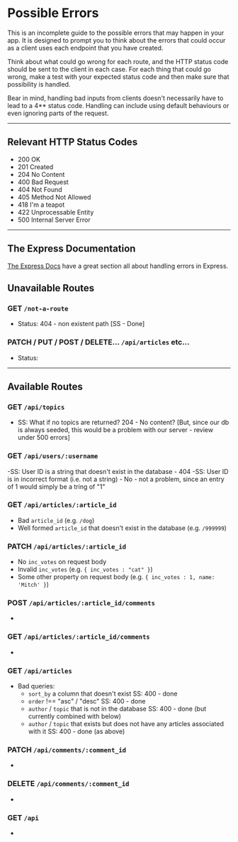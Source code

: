 # Possible Errors

This is an incomplete guide to the possible errors that may happen in your app. It is designed to prompt you to think about the errors that could occur as a client uses each endpoint that you have created.

Think about what could go wrong for each route, and the HTTP status code should be sent to the client in each case.
For each thing that could go wrong, make a test with your expected status code and then make sure that possibility is handled.

Bear in mind, handling bad inputs from clients doesn't necessarily have to lead to a 4\*\* status code. Handling can include using default behaviours or even ignoring parts of the request.

---

## Relevant HTTP Status Codes

- 200 OK
- 201 Created
- 204 No Content
- 400 Bad Request
- 404 Not Found
- 405 Method Not Allowed
- 418 I'm a teapot
- 422 Unprocessable Entity
- 500 Internal Server Error

---

## The Express Documentation

[The Express Docs](https://expressjs.com/en/guide/error-handling.html) have a great section all about handling errors in Express.

## Unavailable Routes

### GET `/not-a-route`

- Status: 404 - non existent path [SS - Done]

### PATCH / PUT / POST / DELETE... `/api/articles` etc...

- Status:

---

## Available Routes

### GET `/api/topics`

- SS: What if no topics are returned? 204 - No content? [But, since our db is always seeded, this would be a problem with our server - review under 500 errors]

### GET `/api/users/:username`

-SS: User ID is a string that doesn't exist in the database - 404
-SS: User ID is in incorrect format (i.e. not a string) - No - not a problem, since an entry of 1 would simply be a tring of "1"

### GET `/api/articles/:article_id`

- Bad `article_id` (e.g. `/dog`)
- Well formed `article_id` that doesn't exist in the database (e.g. `/999999`)

### PATCH `/api/articles/:article_id`

- No `inc_votes` on request body
- Invalid `inc_votes` (e.g. `{ inc_votes : "cat" }`)
- Some other property on request body (e.g. `{ inc_votes : 1, name: 'Mitch' }`)

### POST `/api/articles/:article_id/comments`

-

### GET `/api/articles/:article_id/comments`

-

### GET `/api/articles`

- Bad queries:
  - `sort_by` a column that doesn't exist SS: 400 - done
  - `order` !== "asc" / "desc" SS: 400 - done
  - `author` / `topic` that is not in the database SS: 400 - done (but currently combined with below)
  - `author` / `topic` that exists but does not have any articles associated with it SS: 400 - done (as above)

### PATCH `/api/comments/:comment_id`

-

### DELETE `/api/comments/:comment_id`

-

### GET `/api`

-
